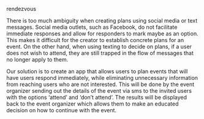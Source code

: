 rendezvous

There is too much ambiguity when creating plans using social media or text messages. Social media outlets, such as Facebook, do not facilitate immediate responses and allow for responders to mark maybe as an option. This makes it difficult for the creator to establish concrete plans for an event. On the other hand, when using texting to decide on plans, if a user does not wish to attend, they are still trapped in the flow of messages that no longer apply to them.

Our solution is to create an app that allows users to plan events that will have users respond immediately, while eliminating unnecessary information from reaching users who are not interested. This will be done by the event organizer sending out the details of the event via sms to the invited users with the options ‘attend’ and ‘don’t attend’. The results will be displayed back to the event organizer which allows them to make an educated decision on how to continue with the event.
